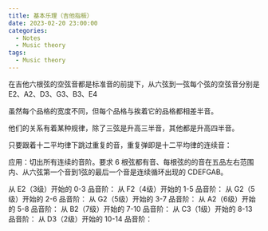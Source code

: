 ```yaml
---
title: 基本乐理（吉他指板）
date: 2023-02-20 23:00:00
categories:
  - Notes
  - Music theory
tags:
  - Music theory
---
```


在吉他六根弦的空弦音都是标准音的前提下，从六弦到一弦每个弦的空弦音分别是 E2、A2、D3、G3、B3、E4

<hairy-image src="https://pic.imgdb.cn/item/63f37aadf144a01007f393d3.jpg" />
<hairy-image src="https://pic.imgdb.cn/item/63f37a6cf144a01007f2db9e.jpg" />

虽然每个品格的宽度不同，但每个品格与挨着它的品格都相差半音。

<hairy-image src="https://pic.imgdb.cn/item/63f37bd0f144a01007f6a805.jpg" />

他们的关系有着某种规律，除了三弦是升高三半音，其他都是升高四半音。

<hairy-image src="https://pic.imgdb.cn/item/63f37c3cf144a01007f7d5b8.jpg" />

只要跟着十二平均律下跳过重复的音，重复弹即是十二平均律的连续音：

<!-- more -->

应用：切出所有连续的音阶。要求 6 根弦都有音、每根弦的的音在五品左右范围内、从六弦第一个音到1弦的最后一个音是连续循环出现的 CDEFGAB。

<hairy-image-group>
  从 E2（3级）开始的 0-3 品音阶：
  <hairy-image src="https://pic.imgdb.cn/item/63f38177f144a0100708a1c5.jpg" />
  从 F2（4级）开始的 1-5 品音阶：
  <hairy-image src="https://pic.imgdb.cn/item/63f383a6f144a010070f8210.jpg" />
  从 G2（5级）开始的 2-6 品音阶：
  <hairy-image src="https://pic.imgdb.cn/item/63f383baf144a010070fc418.jpg" />
  从 G2（5级）开始的 3-7 品音阶：
  <hairy-image src="https://pic.imgdb.cn/item/63f383c8f144a01007100568.jpg" />
  从 A2（6级）开始的 5-8 品音阶：
  <hairy-image src="https://pic.imgdb.cn/item/63f3843bf144a0100712115a.jpg" />
  从 B2（7级）开始的 7-10 品音阶：
  <hairy-image src="https://pic.imgdb.cn/item/63f383f4f144a0100710d6c7.jpg" />
  从 C3（1级）开始的 8-13 品音阶：
  <hairy-image src="https://pic.imgdb.cn/item/63f3845af144a0100712970b.jpg" />
  从 D3（2级）开始的 10-14 品音阶：
  <hairy-image src="https://pic.imgdb.cn/item/63f3846af144a0100712ca22.jpg" />
</hairy-image-group>
